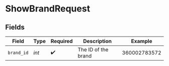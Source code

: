 # ShowBrandRequest


## Fields

| Field               | Type                | Required            | Description         | Example             |
| ------------------- | ------------------- | ------------------- | ------------------- | ------------------- |
| `brand_id`          | *int*               | :heavy_check_mark:  | The ID of the brand | 360002783572        |
